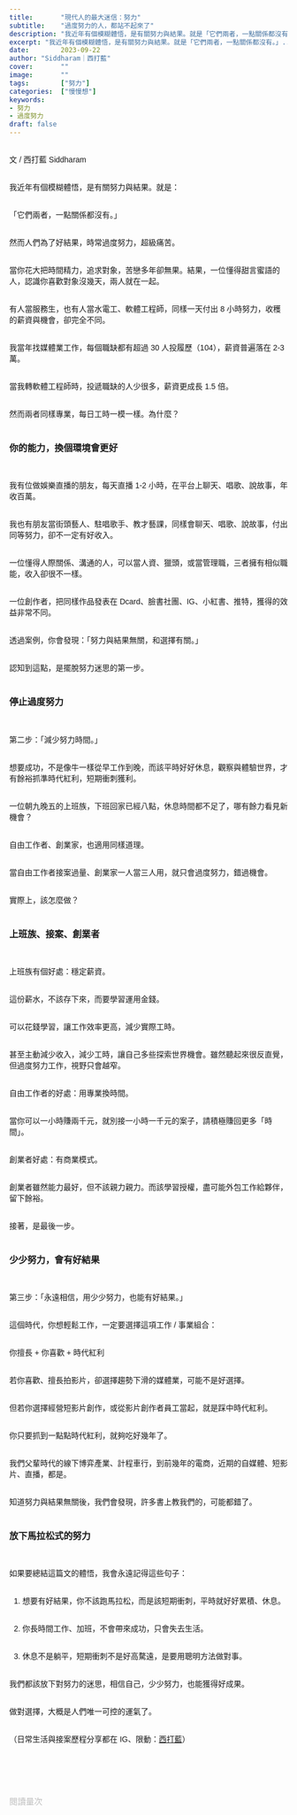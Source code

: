 ```yaml
---
title:       "現代人的最大迷信：努力"
subtitle:    "過度努力的人，都站不起來了"
description: "我近年有個模糊體悟，是有關努力與結果。就是「它們兩者，一點關係都沒有。」..."
excerpt: "我近年有個模糊體悟，是有關努力與結果。就是「它們兩者，一點關係都沒有。」..."
date:        2023-09-22
author: "Siddharam｜西打藍"
cover:       ""
image:       ""
tags:        ["努力"]
categories:  ["慢慢想"]
keywords:
- 努力
- 過度努力
draft: false
---
```


<article style="font-family: 'Noto Sans TC', '微軟正黑體', sans-serif; font-weight: 300;">

<br>文 / 西打藍 Siddharam<br><br>

我近年有個模糊體悟，是有關努力與結果。就是：<br><br>

「它們兩者，一點關係都沒有。」<br><br>

然而人們為了好結果，時常過度努力，超級痛苦。<br><br>

當你花大把時間精力，追求對象，苦戀多年卻無果。結果，一位懂得甜言蜜語的人，認識你喜歡對象沒幾天，兩人就在一起。<br><br>

有人當服務生，也有人當水電工、軟體工程師，同樣一天付出 8 小時努力，收穫的薪資與機會，卻完全不同。<br><br>

我當年找媒體業工作，每個職缺都有超過 30 人投履歷（104），薪資普遍落在 2-3 萬。<br><br>

當我轉軟體工程師時，投遞職缺的人少很多，薪資更成長 1.5 倍。<br><br>

然而兩者同樣專業，每日工時一模一樣。為什麼？<br><br>

<h3 class="article-h1-color">你的能力，換個環境會更好</h3><br>

我有位做娛樂直播的朋友，每天直播 1-2 小時，在平台上聊天、唱歌、說故事，年收百萬。<br><br>

我也有朋友當街頭藝人、駐唱歌手、教才藝課，同樣會聊天、唱歌、說故事，付出同等努力，卻不一定有好收入。<br><br>

一位懂得人際關係、溝通的人，可以當人資、獵頭，或當管理職，三者擁有相似職能，收入卻很不一樣。<br><br>

一位創作者，把同樣作品發表在 Dcard、臉書社團、IG、小紅書、推特，獲得的效益非常不同。<br><br>

<!-- 接案也是。有朋友接一字一元的寫作案，也有朋友接一字五元的出版案，同樣是文字工作者，收入卻大不同。<br><br> -->

透過案例，你會發現：「努力與結果無關，和選擇有關。」<br><br>

認知到這點，是擺脫努力迷思的第一步。<br><br>


<h3 class="article-h1-color">停止過度努力</h3><br>

第二步：「減少努力時間。」<br><br>

想要成功，不是像牛一樣從早工作到晚，而該平時好好休息，觀察與體驗世界，才有餘裕抓準時代紅利，短期衝刺獲利。<br><br>

一位朝九晚五的上班族，下班回家已經八點，休息時間都不足了，哪有餘力看見新機會？<br><br>

自由工作者、創業家，也適用同樣道理。<br><br>

當自由工作者接案過量、創業家一人當三人用，就只會過度努力，錯過機會。<br><br>

實際上，該怎麼做？<br><br>

<h3 class="article-h1-color">上班族、接案、創業者</h3><br>

上班族有個好處：穩定薪資。<br><br>

這份薪水，不該存下來，而要學習運用金錢。<br><br>

可以花錢學習，讓工作效率更高，減少實際工時。<br><br>

甚至主動減少收入，減少工時，讓自己多些探索世界機會。雖然聽起來很反直覺，但過度努力工作，視野只會越窄。<br><br>

自由工作者的好處：用專業換時間。<br><br>

當你可以一小時賺兩千元，就別接一小時一千元的案子，請積極賺回更多「時間」。<br><br>

創業者好處：有商業模式。<br><br>

創業者雖然能力最好，但不該親力親力。而該學習授權，盡可能外包工作給夥伴，留下餘裕。<br><br>

接著，是最後一步。<br><br>

<h3 class="article-h1-color">少少努力，會有好結果</h3><br>

第三步：「永遠相信，用少少努力，也能有好結果。」<br><br>

這個時代，你想輕鬆工作，一定要選擇這項工作 / 事業組合：<br><br>

你擅長 + 你喜歡 + 時代紅利<br><br>

若你喜歡、擅長拍影片，卻選擇趨勢下滑的媒體業，可能不是好選擇。<br><br>

但若你選擇經營短影片創作，或從影片創作者員工當起，就是踩中時代紅利。<br><br>

你只要抓到一點點時代紅利，就夠吃好幾年了。<br><br>

我們父輩時代的線下博弈產業、計程車行，到前幾年的電商，近期的自媒體、短影片、直播，都是。<br><br>

知道努力與結果無關後，我們會發現，許多書上教我們的，可能都錯了。<br><br>

<h3 class="article-h1-color">放下馬拉松式的努力</h3><br>

如果要總結這篇文的體悟，我會永遠記得這些句子：<br><br>

1. 想要有好結果，你不該跑馬拉松，而是該短期衝刺，平時就好好累積、休息。<br><br>

2. 你長時間工作、加班，不會帶來成功，只會失去生活。<br><br>

3. 休息不是躺平，短期衝刺不是好高騖遠，是要用聰明方法做對事。<br><br>

我們都該放下對努力的迷思，相信自己，少少努力，也能獲得好成果。<br><br>

做對選擇，大概是人們唯一可控的運氣了。<br><br>


（日常生活與接案歷程分享都在 IG、限動：<a href="https://www.instagram.com/sidd.blue/" target="_blank">西打藍</a>）<br><br>

<!-- <h3 class="article-h1-color"></h3><br> -->

<br><br><br>

</article>

<div style="color: #bfbfbf; font-size: 15px;" id="busuanzi_container_page_pv">
  閱讀量<span id="busuanzi_value_page_pv"></span>次
</div>

<script src="../../js/post.js"></script>
